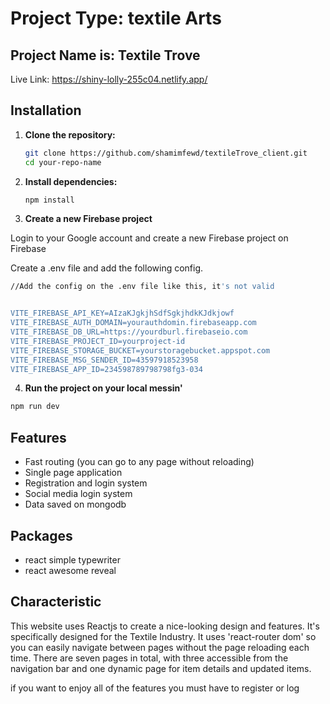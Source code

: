 

# Project Type: textile Arts

## Project Name is: Textile Trove

Live Link: https://shiny-lolly-255c04.netlify.app/

## Installation


1. **Clone the repository:**

    ```bash
   git clone https://github.com/shamimfewd/textileTrove_client.git
    cd your-repo-name
    ```


2. **Install dependencies:**

    ```bash
    npm install
    ```
3. **Create a new Firebase project**

Login to your Google account and create a new Firebase project on Firebase

Create a .env file and add the following config.

```bash
//Add the config on the .env file like this, it's not valid


VITE_FIREBASE_API_KEY=AIzaKJgkjhSdfSgkjhdkKJdkjowf
VITE_FIREBASE_AUTH_DOMAIN=yourauthdomin.firebaseapp.com
VITE_FIREBASE_DB_URL=https://yourdburl.firebaseio.com
VITE_FIREBASE_PROJECT_ID=yourproject-id
VITE_FIREBASE_STORAGE_BUCKET=yourstoragebucket.appspot.com
VITE_FIREBASE_MSG_SENDER_ID=43597918523958
VITE_FIREBASE_APP_ID=234598789798798fg3-034

```

4. **Run the project on your local messin'**

```bash
npm run dev
```



## Features 

- Fast routing (you can go to any page without reloading)
- Single page application
- Registration and login system
- Social media login system
- Data saved on mongodb

## Packages

- react simple typewriter
- react awesome reveal



## Characteristic 

This website uses Reactjs to create a nice-looking design and features. It's specifically designed for the Textile Industry. It uses 'react-router dom' so you can easily navigate between pages without the page reloading each time. There are seven pages in total, with three accessible from the navigation bar and one dynamic page for item details and updated items.


if you want to enjoy all of the features you must have to register or log 

